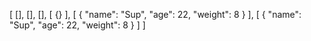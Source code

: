 [
[],
[],
[],
[
{}
],
[
{
"name": "Sup",
"age": 22,
"weight": 8
}
],
[
{
"name": "Sup",
"age": 22,
"weight": 8
}
]
]

